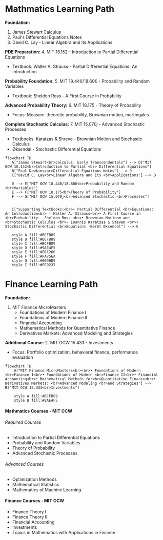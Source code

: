 # **Mathmatics Learning Path**

**Foundation:**

1. James Stewart Calculus
2. Paul's Differential Equations Notes
3. David C. Lay - Linear Algebra and Its Applications

**PDE Preparation:** 4. MIT 18.152 - Introduction to Partial Differential Equations

- Textbook: Walter A. Strauss - Partial Differential Equations: An Introduction

**Probability Foundation:** 5. MIT 18.440/18.600 - Probability and Random Variables

- Textbook: Sheldon Ross - A First Course in Probability

**Advanced Probability Theory:** 6. MIT 18.175 - Theory of Probability

- Focus: Measure-theoretic probability, Brownian motion, martingales

**Complete Stochastic Calculus:** 7. MIT 15.070j - Advanced Stochastic Processes

- Textbooks: Karatzas & Shreve - Brownian Motion and Stochastic Calculus
- Øksendal - Stochastic Differential Equations

```mermaid
flowchart TD
   A["James Stewart<br>Calculus: Early Transcendentals"] --> D["MIT OCW 18.152<br>Introduction to Partial <br> Differential Equations"]
   B["Paul Dawkins<br>Differential Equations Notes"] --> D
   C["David C. Lay<br>Linear Algebra and Its <br>Applications"] --> D

   D --> E["MIT OCW 18.440/18.600<br>Probability and Random <br>Variables"]
   E --> F["MIT OCW 18.175<br>Theory of Probability"]
   F --> G["MIT OCW 15.070j<br>Advanced Stochastic <br>Processes"]


   I["Supporting Textbooks:<br>• Partial Differential <br>Equations: An Introduction<br> - Walter A. Strauss<br>• A First Course in <br>Probability - Sheldon Ross <br>• Brownian Motionm and <br>Stochastic Calculus <br>- Ioannis Karatzas & Steven <br>• Stochastic Differential <br>Equations -Bernt Øksendal"] --> G

   style A fill:#BCFB89
   style B fill:#BCFB89
   style C fill:#BCFB89
   style D fill:#9AE4F5
   style E fill:#FBF266
   style F fill:#FA756A
   style G fill:#0096D9
   style I fill:#FE9237
```

# **Finance Learning Path**

**Foundation:**

1. MIT Finance MicroMasters
    - Foundations of Modern Finance I
    - Foundations of Modern Finance II
    - Financial Accounting
    - Mathematical Methods for Quantitative Finance
    - Derivatives Markets: Advanced Modeling and Strategies

**Additional Course:** 2. MIT OCW 15.433 - Investments

- Focus: Portfolio optimization, behavioral finance, performance evaluation

```mermaid
flowchart TD
    A["MIT Finance MicroMasters<br><br>• Foundations of Modern <br>Finance I<br>• Foundations of Modern <br>Finance II<br>• Financial Accounting<br>• Mathematical Methods for<br>Quantitative Finance<br>• Derivatives Markets: <br>Advanced Modeling <br>and Strategies"] --> B["MIT OCW 15.433<br>Investments"]

    style A fill:#BCFB89
    style B fill:#9AE4F5

```

#### Mathmatics Courses - MIT OCW

###### Required Courses

- Introduction to Partial Differential Equations
- Probability and Random Variables
- Theory of Probability
- Advanced Stochastic Processes

###### Advanced Courses

- Optimization Methods
- Mathematical Statistics
- Mathematics of Machine Learning

#### Finance Courses - MIT OCW

- Finance Theory I
- Finance Theory II
- Financial Accounting
- Investments
- Topics in Mathematics with Applications in Finance

